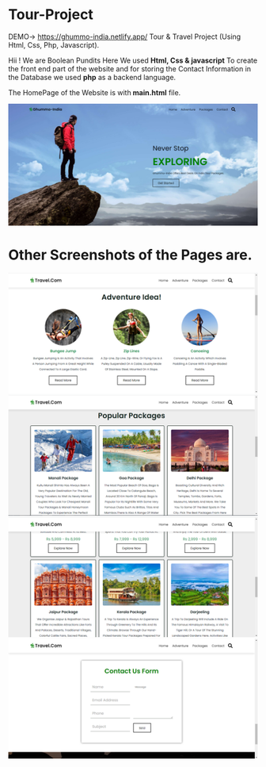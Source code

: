 # Tour-Project

DEMO-> https://ghummo-india.netlify.app/
Tour &amp; Travel Project (Using Html, Css, Php, Javascript).

Hii ! We are Boolean Pundits
Here We used <b>Html, Css & javascript</b> To create the front end part of the website and for storing the Contact Information in the Database we used <b>php</b> as a backend language.

The HomePage of the Website is with<b> main.html</b> file.

![alt text](https://github.com/itsaksh04/Tour-Travel-Project/blob/main/screenshot/landing%20Page.png)

<h1><b>Other Screenshots of the Pages are.</b></h1>

![alt text](https://github.com/itsaksh04/Tour-Travel-Project/blob/main/screenshot/adventure.PNG)
![alt text](https://github.com/itsaksh04/Tour-Travel-Project/blob/main/screenshot/package1.PNG)
![alt text](https://github.com/itsaksh04/Tour-Travel-Project/blob/main/screenshot/package2.PNG)
![alt text](https://github.com/itsaksh04/Tour-Travel-Project/blob/main/screenshot/contact.PNG)
